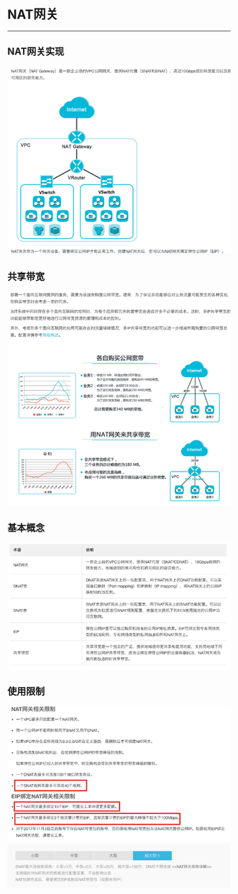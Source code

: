 # NAT网关
---
## NAT网关实现
![](/assets/NAT.jpg)

## 共享带宽
![](/assets/NAT-gongxiang.jpg)

## 基本概念
![](/assets/NAT-info.jpg)

## 使用限制
![](/assets/NAT-limit.jpg)
![](/assets/NAT-limit-1.jpg)